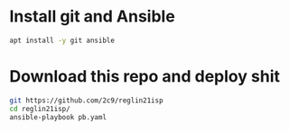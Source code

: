 # Install git and Ansible

```bash 
apt install -y git ansible
```

# Download this repo and deploy shit

```bash
git https://github.com/2c9/reglin21isp
cd reglin21isp/
ansible-playbook pb.yaml
```
